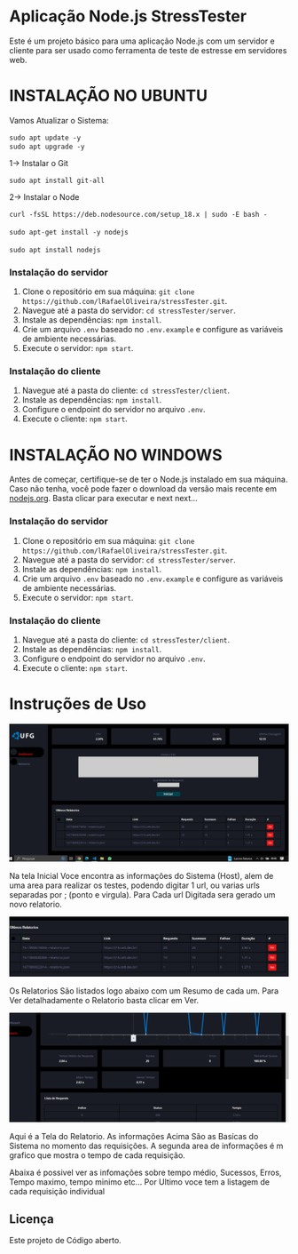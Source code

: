 # Aplicação Node.js StressTester 

Este é um projeto básico para uma aplicação Node.js com um servidor e cliente para ser usado como ferramenta de teste de estresse em servidores web. 


# INSTALAÇÃO NO UBUNTU

Vamos Atualizar o Sistema: 
```
sudo apt update -y
sudo apt upgrade -y
```

1-> Instalar o Git 
```
sudo apt install git-all
```
2-> Instalar o Node
``` 
curl -fsSL https://deb.nodesource.com/setup_18.x | sudo -E bash -

sudo apt-get install -y nodejs

sudo apt install nodejs
```
### Instalação do servidor

1. Clone o repositório em sua máquina: `git clone https://github.com/lRafaelOliveira/stressTester.git`.
2. Navegue até a pasta do servidor: `cd stressTester/server`.
3. Instale as dependências: `npm install`.
4. Crie um arquivo `.env` baseado no `.env.example` e configure as variáveis de ambiente necessárias.
5. Execute o servidor: `npm start`.

### Instalação do cliente

1. Navegue até a pasta do cliente: `cd stressTester/client`.
2. Instale as dependências: `npm install`.
3. Configure o endpoint do servidor no arquivo `.env`.
4. Execute o cliente: `npm start`.


# INSTALAÇÃO NO WINDOWS

Antes de começar, certifique-se de ter o Node.js instalado em sua máquina. Caso não tenha, você pode fazer o download da versão mais recente em [nodejs.org](https://nodejs.org).
Basta clicar para executar e next next... 

### Instalação do servidor

1. Clone o repositório em sua máquina: `git clone https://github.com/lRafaelOliveira/stressTester.git`.
2. Navegue até a pasta do servidor: `cd stressTester/server`.
3. Instale as dependências: `npm install`.
4. Crie um arquivo `.env` baseado no `.env.example` e configure as variáveis de ambiente necessárias.
5. Execute o servidor: `npm start`.

### Instalação do cliente

1. Navegue até a pasta do cliente: `cd stressTester/client`.
2. Instale as dependências: `npm install`.
3. Configure o endpoint do servidor no arquivo `.env`.
4. Execute o cliente: `npm start`.




# Instruções de Uso

<div align="center">
 <img src="./assets/img1.png" />
</div>

Na tela Inicial Voce encontra as informações do Sistema (Host), alem de uma area para realizar os testes, podendo digitar 1 url, ou varias urls separadas por ; (ponto e virgula). Para Cada url Digitada sera gerado um novo relatorio.

<div align="center">
 <img src="./assets/img2.png" />
</div>

Os Relatorios São listados logo abaixo com um Resumo de cada um. Para Ver detalhadamente o Relatorio basta clicar em Ver. 


<div align="center">
 <img src="./assets/img3.png" />
</div>

Aqui é a Tela do Relatorio. As informações Acima São as Basícas do Sistema no momento das requisições.
A segunda area de informações é m grafico que mostra o tempo de cada requisição. 

Abaixa é possivel ver as infomações sobre tempo médio, Sucessos, Erros, Tempo maximo, tempo minimo etc... 
Por Ultimo voce tem a listagem de cada requisição individual

## Licença

Este projeto de Código aberto.